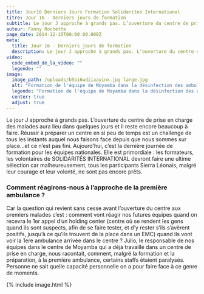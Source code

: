 ```yaml
---
title: Jour16 Derniers Jours Formation Solidarites International
titre: Jour 16 - Derniers jours de formation
subtitle: Le jour J approche à grands pas. L’ouverture du centre de prise en charge des malades aura lieu dans quelques jours et il reste encore beaucoup à faire...
auteur: Fanny Rochette
page_date: 2014-12-15T00:00:00.000Z
meta:
  title: Jour 16 - Derniers jours de formation
  description: Le jour J approche à grands pas. L’ouverture du centre de prise en charge des malades aura lieu dans quelques jours et il reste encore beaucoup à faire...
video:
  code_embed_de_la_video: ""
  legende: ""
image:
  image_path: /uploads/b5bi6wdiiaayinx.jpg large.jpg
  alt: "Formation de l'équipe de Moyamba dans la désinfection des ambulances"
  legende: "Formation de l'équipe de Moyamba dans la désinfection des ambulances"
  center: true
  adjust: true
---
```

Le jour J approche &agrave; grands pas. L’ouverture du centre de prise en charge des malades aura lieu dans quelques jours et il reste encore beaucoup &agrave; faire. R&eacute;ussir &agrave; pr&eacute;parer un centre en si peu de temps est un challenge de tous les instants auquel nous faisons face depuis que nous sommes sur place…et ce n’est pas fini. Aujourd’hui, c’est la derni&egrave;re journ&eacute;e de formation pour les &eacute;quipes nationales. Elle est primordiale : les formateurs, les volontaires de SOLIDARIT&Eacute;S INTERNATIONAL devront faire une ultime s&eacute;lection car malheureusement, tous les participants Sierra L&eacute;onais, malgr&eacute; leur courage et leur volont&eacute;, ne sont pas encore pr&ecirc;ts.

### Comment r&eacute;agirons-nous &agrave; l’approche de la premi&egrave;re ambulance ?

Car la question qui revient sans cesse avant l’ouverture du centre aux premiers malades c’est : comment vont r&eacute;agir nos futures &eacute;quipes quand on recevra le 1er appel d’un holding center (centre o&ugrave; se rendent les gens quand ils sont suspects, afin de se faire tester, et d’y rester s’ils s’av&egrave;rent positifs, jusqu’&agrave; ce qu’ils trouvent de la place dans un EMC) quand ils vont voir la 1ere ambulance arriv&eacute;e dans le centre ? Julio, le responsable de nos &eacute;quipes dans le centre de Moyamba qui a d&eacute;j&agrave; travaill&eacute; dans un centre de prise en charge, nous racontait, comment, malgr&eacute; la formation et la pr&eacute;paration, &agrave; la premi&egrave;re ambulance, certains staffs &eacute;taient paralys&eacute;s. Personne ne sait quelle capacit&eacute; personnelle on a pour faire face &agrave; ce genre de moments.

{% include image.html %}
